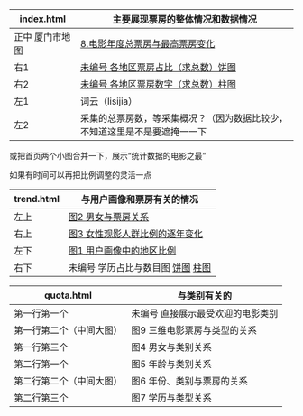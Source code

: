index.html | 主要展现票房的整体情况和数据情况
---|---
正中 厦门市地图 | [8.电影年度总票房与最高票房变化](https://echarts.baidu.com/examples/editor.html?c=scatter-life-expectancy-timeline)
右1| [未编号 各地区票房占比（求总数）饼图](https://echarts.baidu.com/examples/editor.html?c=pie-legend)
右2| [未编号 各地区票房数字（求总数）柱图](https://echarts.baidu.com/examples/editor.html?c=bar-simple)
左1|词云（lisijia）
左2|采集的总票房数，等采集概况？（因为数据比较少，不知道这里是不是要遮掩一一下
或把首页两个小图合并一下，展示“统计数据的电影之最”


如果有时间可以再把比例调整的灵活一点


trend.html | 与用户画像和票房有关的情况
---|---
 左上| [图2 男女与票房关系](https://echarts.baidu.com/examples/editor.html?c=bar-animation-delay)
右上| [图3 女性观影人群比例的逐年变化](https://echarts.baidu.com/examples/editor.html?c=pictorialBar-body-fill)
左下|[图1 用户画像中的地区比例](https://echarts.baidu.com/examples/editor.html?c=radar2)
右下|未编号 学历占比与数目图 [饼图](https://echarts.baidu.com/examples/editor.html?c=pie-legend) [柱图](https://echarts.baidu.com/examples/editor.html?c=bar-simple)

quota.html | 与类别有关的
---|---
第一行第一个|未编号 直接展示最受欢迎的电影类别
第一行第二个（中间大图）|图9 三维电影票房与类型的关系
第一行第三个|图4 男女与类别关系
第二行第一个|图5 年龄与类别关系
第二行第二个（中间大图）|图6 年份、类别与票房的关系
第二行第三个|图7 学历与类型关系
